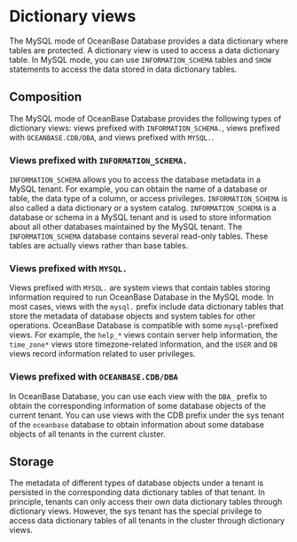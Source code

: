 # Dictionary views

The MySQL mode of OceanBase Database provides a data dictionary where tables are protected. A dictionary view is used to access a data dictionary table. In MySQL mode, you can use `INFORMATION_SCHEMA` tables and `SHOW` statements to access the data stored in data dictionary tables.

## Composition

The MySQL mode of OceanBase Database provides the following types of dictionary views: views prefixed with `INFORMATION_SCHEMA.`, views prefixed with `OCEANBASE.CDB/DBA`, and views prefixed with `MYSQL.`.

### Views prefixed with `INFORMATION_SCHEMA.`

`INFORMATION_SCHEMA` allows you to access the database metadata in a MySQL tenant. For example, you can obtain the name of a database or table, the data type of a column, or access privileges.  `INFORMATION_SCHEMA` is also called a data dictionary or a system catalog. `INFORMATION_SCHEMA` is a database or schema in a MySQL tenant and is used to store information about all other databases maintained by the MySQL tenant. The `INFORMATION_SCHEMA` database contains several read-only tables. These tables are actually views rather than base tables.

### Views prefixed with `MYSQL.`

Views prefixed with `MYSQL.` are system views that contain tables storing information required to run OceanBase Database in the MySQL mode. In most cases, views with the `mysql.` prefix include data dictionary tables that store the metadata of database objects and system tables for other operations. OceanBase Database is compatible with some `mysql`-prefixed views. For example, the `help_*` views contain server help information, the `time_zone*` views store timezone-related information, and the `USER` and `DB` views record information related to user privileges.

### Views prefixed with `OCEANBASE.CDB/DBA`

In OceanBase Database, you can use each view with the `DBA_` prefix to obtain the corresponding information of some database objects of the current tenant. You can use views with the CDB prefix under the sys tenant of the `oceanbase` database to obtain information about some database objects of all tenants in the current cluster.


## Storage

The metadata of different types of database objects under a tenant is persisted in the corresponding data dictionary tables of that tenant. In principle, tenants can only access their own data dictionary tables through dictionary views. However, the sys tenant has the special privilege to access data dictionary tables of all tenants in the cluster through dictionary views.
